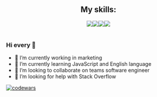 
<h2 align="center">My skills:</h2>

<div align="center"><img align="center" src="https://img.shields.io/badge/HTML-fa485a?style=for-the-badge&logo=html5&logoColor=white"/><img align="center" src="https://img.shields.io/badge/CSS-35b7fc?style=for-the-badge&logo=CSS3&logoColor=white"/><img align="center" src="https://img.shields.io/badge/Sass-ed74e1?style=for-the-badge&logo=Sass&logoColor=white"/><img align="center" src="https://img.shields.io/badge/JavaScript-f7f55c?style=for-the-badge&logo=JavaScript&logoColor=black"/></div>
<br>

<!--
![Screenshot](https://webneel.com/sites/default/files/images/manual/logo-all/11-seven-creative-and-brilliant-logo-design.gif)
-->

### Hi every 👋

<!--
**razor262/razor262** is a ✨ _special_ ✨ repository because its `README.md` (this file) appears on your GitHub profile.

Here are some ideas to get you started:-->

- 🔭 I’m currently working in marketing
- 🌱 I’m currently learning JavaScript and English language
- 👯 I’m looking to collaborate on teams software engineer
- 🤔 I’m looking for help with Stack Overflow

<!--
- 💬 Ask me about 24.work@bk.ru
-->
<!--
![Top Langs](https://github-readme-stats.vercel.app/api/top-langs/?username=razor262&layout=compact) 
![Anurag's GitHub stats](https://github-readme-stats.vercel.app/api?username=razor262&count_private=true&hide=contribs,issues&show_icons=true)-->

 [![codewars](https://www.codewars.com/users/_Seven_/badges/large)](https://www.codewars.com/users/_Seven_) 
<!--
 ![gopher dancing](./se7en.gif)-->
<!--
- 📫 How to reach me: 24.work@bk.ru-->
<!--
- 😄 Pronouns: ...
- ⚡ Fun fact: ...
-->

